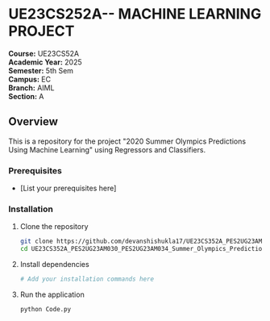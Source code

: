 # UE23CS252A-- MACHINE LEARNING PROJECT

**Course:** UE23CS52A  
**Academic Year:** 2025  
**Semester:** 5th Sem  
**Campus:** EC  
**Branch:** AIML  
**Section:** A  

## Overview
This is a repository for the project "2020 Summer Olympics Predictions Using Machine Learning" using Regressors and Classifiers.

### Prerequisites
- [List your prerequisites here]

### Installation
1. Clone the repository
   ```bash
   git clone https://github.com/devanshishukla17/UE23CS352A_PES2UG23AM030_PES2UG23AM034_Summer_Olympics_Prediction.git
   cd UE23CS352A_PES2UG23AM030_PES2UG23AM034_Summer_Olympics_Prediction
   ```

2. Install dependencies
   ```bash
   # Add your installation commands here
   ```

3. Run the application
   ```bash
   python Code.py
   ```




